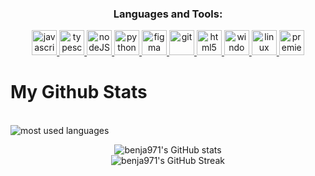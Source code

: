 <h3 align="center">Languages and Tools:</h3>
<p align="center"> 

  <a href="https://developer.mozilla.org/fr/docs/Web/JavaScript" target="_blank"> 
    <img src="https://cdn.jsdelivr.net/gh/devicons/devicon/icons/javascript/javascript-original.svg" alt="javascript" width="40" height="40" />
  </a>

  <a href="https://www.typescriptlang.org/" target="_blank">     
    <img src="https://cdn.jsdelivr.net/gh/devicons/devicon/icons/typescript/typescript-original.svg" alt="typescript" width="40" height="40"/>       
  </a> 

  <a href="https://nodejs.org/en" target="_blank">
    <img src="https://cdn.jsdelivr.net/gh/devicons/devicon/icons/nodejs/nodejs-original.svg" alt="nodeJS" width="40" height="40"/> 
  </a> 
  
   <a href="https://www.python.org" target="_blank"> 
    <img src="https://cdn.jsdelivr.net/gh/devicons/devicon/icons/python/python-original.svg" alt="python" width="40" height="40"/>            
  </a> 

  <a href="https://www.figma.com/" target="_blank"> 
    <img src="https://www.vectorlogo.zone/logos/figma/figma-icon.svg" alt="figma" width="40" height="40"/> 
  </a> 

  <a href="https://git-scm.com/" target="_blank"> 
    <img src="https://cdn.jsdelivr.net/gh/devicons/devicon/icons/git/git-original.svg" alt="git" width="40" height="40"/> 
  </a> 

   <a href="https://www.w3.org/html/" target="_blank"> 
     <img src="https://cdn.jsdelivr.net/gh/devicons/devicon/icons/html5/html5-original.svg" alt="html5" width="40" height="40"/> 
  </a> 

  <a href="https://www.microsoft.com/fr-fr/windows/?r=1" target="_blank"> 
    <img src="https://cdn.jsdelivr.net/gh/devicons/devicon/icons/windows8/windows8-original.svg" alt="windows" width="40" height="40"/> 
  </a> 
  
  <a href="https://www.linux.org/" target="_blank"> 
    <img src="https://cdn.jsdelivr.net/gh/devicons/devicon/icons/linux/linux-original.svg" alt="linux" width="40" height="40"/> 
  </a> 

  <a href="https://www.photoshop.com/en" target="_blank"> 
    <img src="https://cdn.jsdelivr.net/gh/devicons/devicon/icons/premierepro/premierepro-original.svg" alt="premierepro" width="40" height="40"/>
  </a> 
  
  
  # My Github Stats
  
  <br/>
  <image src="https://github-readme-stats.vercel.app/api/top-langs/?username=benja971&layout=compact&theme=dark" alt="most used languages"/>
  
  <p align="center">
    <image src="https://github-readme-stats.vercel.app/api?username=benja971&show_icons=true&theme=dark&hide=contribs,prs" alt="benja971's GitHub stats" />
    <br/>
    <image src="https://github-readme-streak-stats.herokuapp.com/?user=benja971&theme=dark" alt="benja971's GitHub Streak" />
  </p>
</p>

